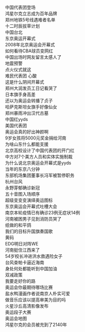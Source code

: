中国代表团登场  
鸿星尔克立志成为百年品牌  
郑州地铁5号线遇难者名单  
十二时辰拔草计划  
中国台北  
东京奥运开幕式  
2008年北京奥运会开幕式  
如何看待CBA球员变网红  
中国出场时网友留言太感人了  
地震预警  
点火仪式就这  
难民代表团 心酸  
这是什么阴间开幕式  
郑州大润发员工日记看哭了  
日本旗手身高差  
还以为奥运会转播了贞子  
哈萨克斯坦女旗手好像仙女  
郑州暴雨冲出汉代古墓  
中国红yyds  
美国代表团  
奥运会真的好出神颜啊  
9岁女孩将5000元奖金捐给河南  
为啥山东什么都能支援  
北京高校设计了中国代表团的开门红  
中方对7个美方人员和实体实施制裁  
为什么说北京奥运会开幕式是yyds  
当年的东京八分钟  
东部机场集团董事长冯军被暂停职务  
杭州台风  
永野芽郁确诊新冠  
五十音图入场顺序  
超级变变变演绎奥运图标  
东京奥运会开幕式吐槽大会  
南京本轮疫情已有确诊23例无症状14例  
河南被困男子见到消防员哭了  
纸做的和平鸽  
我们的目标升国旗奏国歌  
黄码  
EDG明日对阵WE  
河南挺住江西来了  
54岁校长冲进洪水救遇险女子  
台风查帕卡逼近海南  
身处何处都能听到中国加油  
双减政策  
我要走好你的路  
奥运会你最期待哪场比赛  
盐水鸭漫画作者说南京人朴实可爱  
做音乐应该以提高审美为目的吗  
火星沙丘高清影像发布  
奥运段子大赛  
奥运会地图  
鸿星尔克的会员被充到了2140年  
